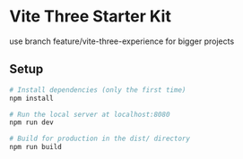 # Vite Three Starter Kit

use branch feature/vite-three-experience for bigger projects

## Setup

```bash
# Install dependencies (only the first time)
npm install

# Run the local server at localhost:8080
npm run dev

# Build for production in the dist/ directory
npm run build
```
